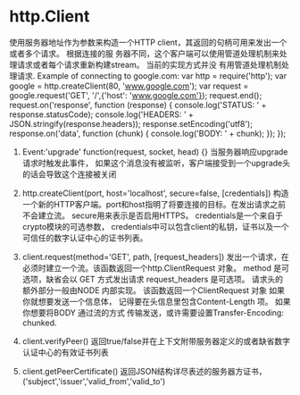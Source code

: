# http.Client

使用服务器地址作为参数来构造一个HTTP client，其返回的句柄可用来发出一个或者多个请求。
根据连接的服 务器不同，这个客户端可以使用管道处理机制来处理请求或者每个请求重新构建stream。
当前的实现方式并没 有用管道处理机制处理请求.
Example of connecting to google.com:
var http = require('http');
var google = http.createClient(80, 'www.google.com');
var request = google.request('GET', '/',{'host': 'www.google.com'});
request.end();
request.on('response', function (response) {
    console.log('STATUS: ' + response.statusCode);
    console.log('HEADERS: ' + JSON.stringify(response.headers));
    response.setEncoding('utf8');
    response.on('data', function (chunk) {
        console.log('BODY: ' + chunk);
    });
});

1. Event:'upgrade'
    function(request, socket, head) {}
    当服务器响应upgrade请求时触发此事件，
    如果这个消息没有被监听，客户端接受到一个upgrade头的话会导致这个连接被关闭
    
2. http.createClient(port, host='localhost', secure=false, [credentials])
    构造一个新的HTTP客户端。port和host指明了将要连接的目标。在发出请求之前不会建立流。
    secure用来表示是否启用HTTPS。
    credentials是一个来自于crypto模块的可选参数，
    credentials中可以包含client的私钥，证书以及一个可信任的数字认证中心的证书列表。
    
3. client.request(method='GET', path, [request_headers])
    发出一个请求，在必须时建立一个流。该函数返回一个http.ClientRequest 对象。
    method 是可选项，缺省会以 GET 方式发出请求
    request_headers 是可选项。
    请求头的额外部分一般由NODE 内部实现。
    该函数返回一个ClientRequest 对象 如果你就想要发送一个信息体，
    记得要在头信息里包含Content-Length 项。
    如果你想要将BODY 通过流的方式 传输发送，或许需要设置Transfer-Encoding: chunked.
  
4. client.verifyPeer()
    返回true/false并在上下文附带服务器定义的或者缺省数字认证中心的有效证书列表
    
5. client.getPeerCertificate()
    返回JSON结构详尽表述的服务器方证书，('subject','issuer','valid_from','valid_to')